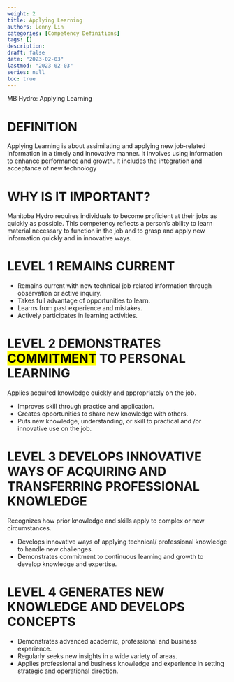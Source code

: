```yaml
---
weight: 2
title: Applying Learning
authors: Lenny Lin
categories: [Competency Definitions]
tags: []
description: 
draft: false
date: "2023-02-03"
lastmod: "2023-02-03"
series: null
toc: true
---
```


MB Hydro: Applying Learning

<!--more-->

# DEFINITION   

Applying Learning is about assimilating and applying new job‐related information in a timely and innovative manner.  It involves using information to enhance performance and growth. It includes the integration and acceptance of new technology

# WHY IS IT IMPORTANT?

Manitoba Hydro requires individuals to become proficient at their jobs as quickly as possible. This competency reflects a person’s ability to learn material necessary to function in the job and to grasp and apply new information quickly and in innovative ways. 

# LEVEL 1 REMAINS CURRENT

* Remains current with new technical job‐related information through observation or active inquiry.  
* Takes full advantage of opportunities to learn.  
* Learns from past experience and mistakes.  
* Actively participates in learning activities.

# LEVEL 2 DEMONSTRATES <mark class = "lemon">COMMITMENT</mark> TO PERSONAL LEARNING

Applies acquired knowledge quickly and appropriately on the job.  
* Improves skill through practice and application.  
* Creates opportunities to share new knowledge with others.  
* Puts new knowledge, understanding, or skill to practical and /or innovative use on the job.

# LEVEL 3 DEVELOPS INNOVATIVE WAYS OF ACQUIRING AND TRANSFERRING PROFESSIONAL KNOWLEDGE

Recognizes how prior knowledge and skills apply to complex or new circumstances.  
* Develops innovative ways of applying technical/ professional knowledge to handle new challenges.  
* Demonstrates commitment to continuous learning and growth to develop knowledge and expertise.

# LEVEL 4 GENERATES NEW KNOWLEDGE AND DEVELOPS CONCEPTS

* Demonstrates advanced academic, professional and business experience.
* Regularly seeks new insights in a wide variety of areas.  
* Applies professional and business knowledge and experience in setting strategic and operational direction.
